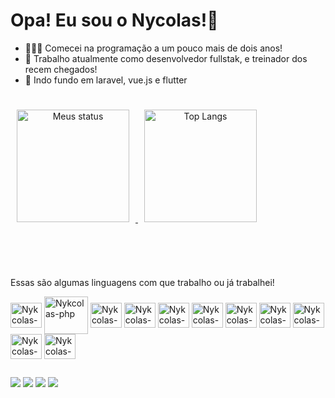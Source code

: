 # Opa! Eu sou o Nycolas!👋
- 👨🏽‍🦳 Comecei na programação a um pouco mais de dois anos!
- 🔭 Trabalho atualmente como desenvolvedor fullstak, e treinador dos recem chegados!
- 🌱 Indo fundo em laravel, vue.js e flutter
##
<span align="center" style="max-width: 100%;">

<a target="_blank" href="https://github.com/Nykcolas">
<img height="180em" src="https://camo.githubusercontent.com/8d2d105cd40013030fa75321a32e70ca661d6a0eaf47f89d26113c83bd3ac9ba/68747470733a2f2f6769746875622d726561646d652d73746174732e76657263656c2e6170702f6170693f757365726e616d653d4e796b636f6c61732673686f775f69636f6e733d74727565267468656d653d64726163756c61" alt="Meus status" data-canonical-src="https://github-readme-stats.vercel.app/api?username=Nykcolas&amp;show_icons=true&amp;theme=dracula" style="max-width: 100%; margin:10px">
</a>
<a target="_blank" href="https://github.com/Nykcolas">

   <img height="180em" src="https://camo.githubusercontent.com/698035da2f9585cff75397b34412dfd3aae8dfb41edaf5dd221da091ea70b98a/68747470733a2f2f6769746875622d726561646d652d73746174732e76657263656c2e6170702f6170692f746f702d6c616e67732f3f757365726e616d653d4e796b636f6c6173266c61796f75743d636f6d70616374" alt="Top Langs" data-canonical-src="https://github-readme-stats.vercel.app/api/top-langs/?username=Nykcolas&amp;layout=compact;theme=dracula" style="max-width: 100%; margin:10px">
</a>
</span>  
 
</br></br>
##
Essas são algumas linguagens com que trabalho ou já trabalhei!
<link rel="stylesheet" href="https://cdn.jsdelivr.net/gh/devicons/devicon@v2.15.1/devicon.min.css">
<div style="display:inline_block;">
  <img align="center" height="40" width="50" alt="Nykcolas-vuejs" src="https://cdn.jsdelivr.net/gh/devicons/devicon/icons/vuejs/vuejs-original.svg" />
  <img align="center" height="60" width="70" alt="Nykcolas-php" src="https://cdn.jsdelivr.net/gh/devicons/devicon/icons/php/php-plain.svg" />
  <img align="center" height="40" width="50" alt="Nykcolas-laravel" src="https://cdn.jsdelivr.net/gh/devicons/devicon/icons/laravel/laravel-plain-wordmark.svg" />
  <img align="center" height="40" width="50" alt="Nykcolas-mysql" src="https://cdn.jsdelivr.net/gh/devicons/devicon/icons/mysql/mysql-original.svg" />
  <img align="center" height="40" width="50" alt="Nykcolas-jquery" src="https://cdn.jsdelivr.net/gh/devicons/devicon/icons/jquery/jquery-original.svg" />
  <img align="center" height="40" width="50" alt="Nykcolas-flutter" src="https://cdn.jsdelivr.net/gh/devicons/devicon/icons/flutter/flutter-original.svg" />
  <img align="center" height="40" width="50" alt="Nykcolas-html5" src="https://cdn.jsdelivr.net/gh/devicons/devicon/icons/html5/html5-original.svg" />
  <img align="center" height="40" width="50" alt="Nykcolas-javascript" src="https://cdn.jsdelivr.net/gh/devicons/devicon/icons/javascript/javascript-original.svg" />
  <img align="center" height="40" width="50" alt="Nykcolas-css3" src="https://cdn.jsdelivr.net/gh/devicons/devicon/icons/css3/css3-original.svg" />
  <img align="center" height="40" width="50" alt="Nykcolas-typescript" src="https://cdn.jsdelivr.net/gh/devicons/devicon/icons/typescript/typescript-original.svg" />
  <img align="center" height="40" width="50" alt="Nykcolas-nodejs" src="https://cdn.jsdelivr.net/gh/devicons/devicon/icons/nodejs/nodejs-original.svg" />
</div>  

##
<div style="display:inline_block;">
  <a href="mailto:nicharaujo@gmail.com"><img src="https://img.shields.io/badge/Gmail-D14836?style=for-the-badge&logo=gmail&logoColor=white" /></a>
  <a href="https://www.linkedin.com/in/nycolas-araujo-42818b224/"><img src="https://img.shields.io/badge/LinkedIn-0077B5?style=for-the-badge&logo=linkedin&logoColor=white" /></a>
  <a href="https://wa.me/+555484451911"><img src="https://img.shields.io/badge/WhatsApp-25D366?style=for-the-badge&logo=whatsapp&logoColor=white" /></a>
  <a href="https://discordapp.com/users/408305144485249025"><img src="https://img.shields.io/badge/Discord-7289DA?style=for-the-badge&logo=discord&logoColor=white" /></a>
    
  
</div>  

